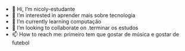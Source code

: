 - 👋 Hi, I’m nicoly-estudante 
- 👀 I’m interested in  aprender  mais sobre tecnologia 
- 🌱 I’m currently learning computação
- 💞️ I’m looking to collaborate on .terminar os estudos 
- 📫 How to reach me: primeiro tem que gostar de música e gostar de futebol

<!---
Nicka2112/Nicka2112 is a ✨ special ✨ repository because its `README.md` (this file) appears on your GitHub profile.
You can click the Preview link to take a look at your changes.
--->
